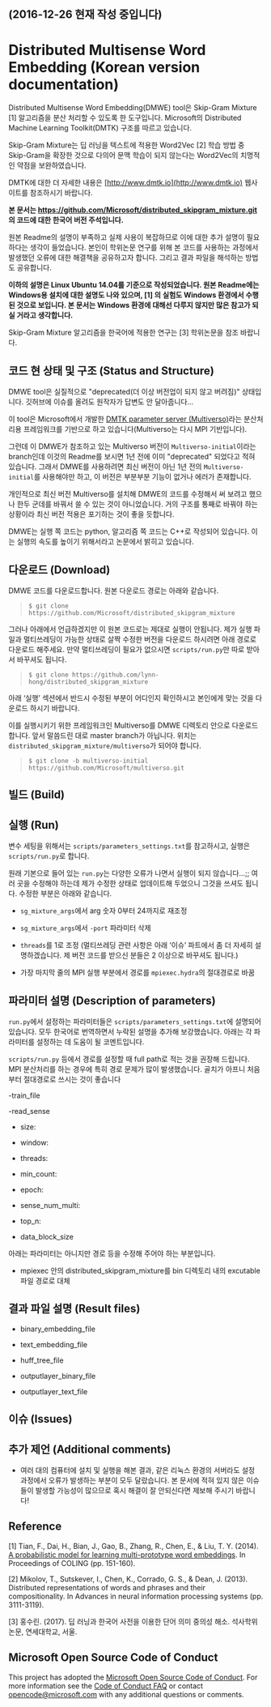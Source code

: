 (2016-12-26 현재 작성 중입니다)
--


Distributed Multisense Word Embedding (Korean version documentation)
==========

Distributed Multisense Word Embedding(DMWE) tool은 Skip-Gram Mixture [1] 알고리즘을 분산 처리할 수 있도록 한 도구입니다. Microsoft의 Distributed Machine Learning Toolkit(DMTK) 구조를 따르고 있습니다.

Skip-Gram Mixture는 딥 러닝을 텍스트에 적용한 Word2Vec [2] 학습 방법 중 Skip-Gram을 확장한 것으로 다의어 문맥 학습이 되지 않는다는 Word2Vec의 치명적인 약점을 보완하였습니다.

DMTK에 대한 더 자세한 내용은 [http://www.dmtk.io](http://www.dmtk.io) 웹사이트를 참조하시기 바랍니다.



**본 문서는 https://github.com/Microsoft/distributed_skipgram_mixture.git 의 코드에 대한 한국어 버전 주석입니다.**

원본 Readme의 설명이 부족하고 실제 사용이 복잡하므로 이에 대한 추가 설명이 필요하다는 생각이 들었습니다. 본인이 학위논문 연구를 위해 본 코드를 사용하는 과정에서 발생했던 오류에 대한 해결책을 공유하고자
 합니다.  그리고 결과 파일을 해석하는 방법도 공유합니다.

**이하의 설명은 Linux Ubuntu 14.04를 기준으로 작성되었습니다. 원본 Readme에는 Windows용 설치에 대한 설명도 나와 있으며, [1] 의 실험도 Windows 환경에서 수행된 것으로 
보입니다. 본 문서는 Windows 환경에 대해선 다루지 않지만 많은 참고가 되실 거라고 생각합니다.**

Skip-Gram Mixture 알고리즘을 한국어에 적용한 연구는 [3] 학위논문을 참조 바랍니다.


코드 현 상태 및 구조 (Status and Structure)
----------
DMWE tool은 실질적으로 "deprecated(더 이상 버전업이 되지 않고 버려짐)" 상태입니다. 깃허브에 이슈를 올려도 원작자가 답변도 안 달아줍니다…

이 tool은 Microsoft에서 개발한 [DMTK parameter server (Multiverso)](https://github.com/Microsoft/Multiverso.git)라는 분산처리용 프레임워크를 기반으로 하고 있습니다(Multiverso는 다시 MPI 기반입니다).

그런데 이 DMWE가 참조하고 있는 Multiverso 버전이 `Multiverso-initial`이라는 branch인데 이것의 Readme를 보시면 1년 전에 이미 "deprecated" 되었다고 적혀 
있습니다. 그래서 DMWE를 사용하려면 최신 버전이 아닌 1년 전의 `Multiverso-initial`를 사용해야만 하고, 이 버전은 부분부분 기능이 없거나 에러가 존재합니다. 

개인적으로 최신 버전 Multiverso를 설치해 DMWE의 코드를 수정해서 써 보려고 했으나 한두 군데를 바꿔서 쓸 수 있는 것이 아니었습니다. 거의 구조를 통째로 바꿔야 하는 상황이라 최신 버전 적용은 포기하는 것이 좋을 듯합니다.

DMWE는 실행 쪽 코드는 python, 알고리즘 쪽 코드는 C++로 작성되어 있습니다. 이는 실행의 속도를 높이기 위해서라고 논문에서 밝히고 있습니다.


다운로드 (Download) 
----------
DMWE 코드를 다운로드합니다. 원본 다운로드 경로는 아래와 같습니다.

> `$ git clone https://github.com/Microsoft/distributed_skipgram_mixture`


그러나 아래에서 언급하겠지만 이 원본 코드로는 제대로 실행이 안됩니다. 제가 실행 파일과 멀티쓰레딩이 가능한 상태로 살짝 수정한 버전을 다운로드 하시려면 아래 경로로 다운로드 해주세요. 만약 멀티쓰레딩이 필요가 없으시면 `scripts/run.py`만 따로 받아서 바꾸셔도 됩니다.

> `$ git clone https://github.com/lynn-hong/distributed_skipgram_mixture`

아래 ‘실행’ 섹션에서 반드시 수정된 부분이 어디인지 확인하시고 본인에게 맞는 것을 다운로드 하시기 바랍니다.


이를 실행시키기 위한 프레임워크인 Multiverso를 DMWE 디렉토리 안으로 다운로드합니다. 앞서 말씀드린 대로 master branch가 아닙니다. 위치는 
`distributed_skipgram_mixture/multiverso`가 되어야 합니다.

> `$ git clone -b multiverso-initial https://github.com/Microsoft/multiverso.git`


빌드 (Build)
----------


실행 (Run)
----------
변수 세팅을 위해서는 `scripts/parameters_settings.txt`를 참고하시고, 실행은 `scripts/run.py`로 합니다.

원래 기본으로 들어 있는 `run.py`는 다양한 오류가 나면서 실행이 되지 않습니다…;; 여러 곳을 수정해야 하는데 제가 수정한 상태로 업데이트해 두었으니 그것을 쓰셔도 됩니다. 수정한 부분은 아래와 같습니다.

- `sg_mixture_args`에서 arg 숫자 0부터 24까지로 재조정

- `sg_mixture_args`에서 `-port` 파라미터 삭제

- `threads`를 1로 조정 (멀티쓰레딩 관련 사항은 아래 ‘이슈’ 파트에서 좀 더 자세히 설명하겠습니다. 제 버전 코드를 받으신 분들은 2 이상으로 바꾸셔도 됩니다.)

- 가장 마지막 줄의 MPI 실행 부분에서 경로를 `mpiexec.hydra`의 절대경로로 바꿈


파라미터 설명 (Description of parameters)
----------
`run.py`에서 설정하는 파라미터들은 `scripts/parameters_settings.txt`에 설명되어 있습니다. 모두 한국어로 번역하면서 누락된 설명을 추가해 보강했습니다. 아래는 각 파라미터를 설정하는 데 도움이 될 코멘트입니다.

`scripts/run.py` 등에서 경로를 설정할 때 full path로 적는 것을 권장해 드립니다. MPI 분산처리를 하는 경우에 특히 경로 문제가 많이 발생했습니다. 골치가 아프니 처음부터 절대경로로 쓰시는 것이 좋습니다


-train_file

-read_sense

- size: 

- window:

- threads:

- min_count:

- epoch:

- sense_num_multi:

- top_n:

- data_block_size

아래는 파라미터는 아니지만 경로 등을 수정해 주어야 하는 부분입니다.

- mpiexec 안의 distributed_skipgram_mixture를 bin 디렉토리 내의 excutable 파일 경로로 대체



결과 파일 설명 (Result files)
----------
- binary_embedding_file

- text_embedding_file

- huff_tree_file

- outputlayer_binary_file

- outputlayer_text_file


이슈 (Issues)
----------


추가 제언 (Additional comments)
----------

- 여러 대의 컴퓨터에 설치 및 실행을 해본 결과, 같은 리눅스 환경의 서버라도 설정 과정에서 오류가 발생하는 부분이 모두 달랐습니다. 본 문서에 적혀 있지 않은 이슈들이 발생할 가능성이 많으므로 혹시 해결이 잘 안되신다면 제보해 주시기 바랍니다!



Reference
----------
[1] Tian, F., Dai, H., Bian, J., Gao, B., Zhang, R., Chen, E., & Liu, T. Y. (2014). [A probabilistic model for learning multi-prototype word embeddings](http://www.aclweb.org/anthology/C14-1016). In Proceedings of COLING (pp. 151-160).

[2] Mikolov, T., Sutskever, I., Chen, K., Corrado, G. S., & Dean, J. (2013). Distributed representations of words and phrases and their compositionality. In Advances in neural information processing systems (pp. 3111-3119).

[3] 홍수린. (2017). 딥 러닝과 한국어 사전을 이용한 단어 의미 중의성 해소. 석사학위논문, 연세대학교, 서울.


Microsoft Open Source Code of Conduct
------------
This project has adopted the [Microsoft Open Source Code of Conduct](https://opensource.microsoft.com/codeofconduct/). For more information see the [Code of Conduct FAQ](https://opensource.microsoft.com/codeofconduct/faq/) or contact [opencode@microsoft.com](mailto:opencode@microsoft.com) with any additional questions or comments.
